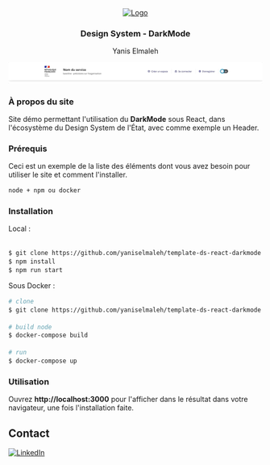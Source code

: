 <!-- PROJECT LOGO -->
<div align="center">
  <a href="https://github.com/othneildrew/Best-README-Template">
    <img src="https://media.giphy.com/media/eNAsjO55tPbgaor7ma/giphy.gif" alt="Logo" width="80" height="80">
  </a>
  <h3 align="center">Design System - DarkMode</h3>
  <p align="center">
    Yanis Elmaleh
    <br/>
  </p>
</div>

<!-- ABOUT THE PROJECT -->
![gif](./src/img/ds-darkmode-yaniselmaleh.gif)
<br/>

### À propos du site
Site démo permettant l'utilisation du **DarkMode** sous React, dans l'écosystème du Design System de l'État, avec comme exemple un Header.

### Prérequis

Ceci est un exemple de la liste des éléments dont vous avez besoin pour utiliser le site et comment l'installer.
```sh
node + npm ou docker
```

### Installation

Local :

```sh

$ git clone https://github.com/yaniselmaleh/template-ds-react-darkmode.git
$ npm install
$ npm run start
```

Sous Docker :

```sh
# clone
$ git clone https://github.com/yaniselmaleh/template-ds-react-darkmode.git

# build node
$ docker-compose build

# run
$ docker-compose up
```

### Utilisation
Ouvrez **http://localhost:3000** pour l'afficher dans le résultat dans votre navigateur, une fois l'installation faite.


<!-- CONTACT -->
## Contact
[![LinkedIn][linkedin-shield]][linkedin-url1]


<!-- MARKDOWN LINKS & IMAGES -->
[linkedin-shield]: https://img.shields.io/badge/-LinkedIn-black.svg?style=flat-square&logo=linkedin&colorB=555
[linkedin-url1]: https://linkedin.com/in/yaniselmaleh